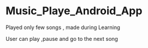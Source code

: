 # Music_Playe_Android_App
Played only few songs , made during Learning

User can play ,pause and go to the next song

